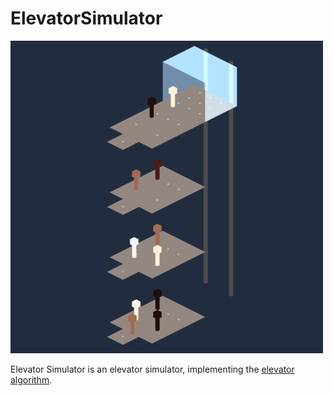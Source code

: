 # ElevatorSimulator

![](ElevatorSimulator-Capture.gif)

Elevator Simulator is an elevator simulator, implementing the [elevator algorithm](https://en.wikipedia.org/wiki/Elevator_algorithm). 
